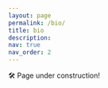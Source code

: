 ```yaml
---
layout: page
permalink: /bio/
title: bio
description:
nav: true
nav_order: 2
---
```


🛠️ Page under construction!

<!-- 
La pagina sembra mal-formattata perché è ancora vuota...
--->

